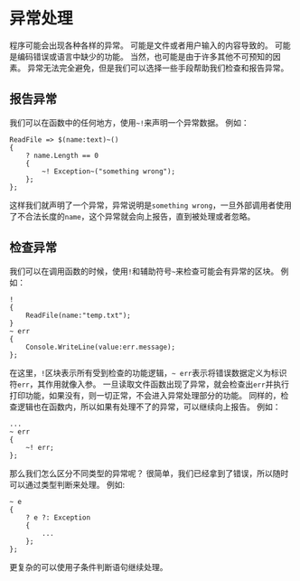 # 异常处理
程序可能会出现各种各样的异常。
可能是文件或者用户输入的内容导致的。
可能是编码错误或语言中缺少的功能。
当然，也可能是由于许多其他不可预知的因素。
异常无法完全避免，但是我们可以选择一些手段帮助我们检查和报告异常。

## 报告异常
我们可以在函数中的任何地方，使用`~!`来声明一个异常数据。
例如：

    ReadFile => $(name:text)~()
    {
        ? name.Length == 0
        {
            ~! Exception~("something wrong");
        };
    };

这样我们就声明了一个异常，异常说明是`something wrong`，一旦外部调用者使用了不合法长度的`name`，这个异常就会向上报告，直到被处理或者忽略。
## 检查异常
我们可以在调用函数的时候，使用`!`和辅助符号`~`来检查可能会有异常的区块。
例如：

    !
    {
        ReadFile(name:"temp.txt");
    }
    ~ err
    {
        Console.WriteLine(value:err.message);
    };

在这里，`!`区块表示所有受到检查的功能逻辑，`~ err`表示将错误数据定义为标识符`err`，其作用就像入参。
一旦读取文件函数出现了异常，就会检查出`err`并执行打印功能，如果没有，则一切正常，不会进入异常处理部分的功能。
同样的，检查逻辑也在函数内，所以如果有处理不了的异常，可以继续向上报告。
例如：

    ...
    ~ err 
    { 
        ~! err; 
    };

那么我们怎么区分不同类型的异常呢？
很简单，我们已经拿到了错误，所以随时可以通过类型判断来处理。
例如:

    ~ e
    {
        ? e ?: Exception
        {
            ...
        };
    };

更复杂的可以使用子条件判断语句继续处理。